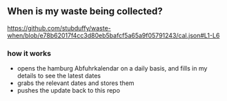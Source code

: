 ## When is my waste being collected?
  https://github.com/stubduffy/waste-when/blob/e78b62017f4cc3d80eb5bafcf5a65a9f05791243/cal.json#L1-L6
  
  ### how it works
  - opens the hamburg Abfuhrkalendar on a daily basis, and fills in my details to see the latest dates
  - grabs the relevant dates and stores them
  - pushes the update back to this repo
  
